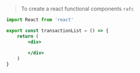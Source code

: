 
>To create a react functional components `rafc`
```jsx
import React from 'react'

export const transactionList = () => {
    return (
        <div>
            
        </div>
    )
}

```




